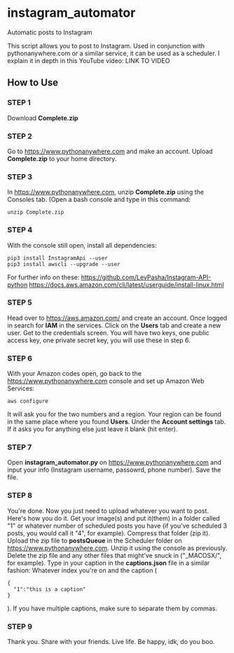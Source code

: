 # instagram_automator
Automatic posts to Instagram

This script allows you to post to Instagram. Used in conjunction with pythonanywhere.com or a similar service, it can be used as a scheduler. I explain it in depth in this YouTube video: LINK TO VIDEO


## How to Use
### STEP 1
Download **Complete.zip**

### STEP 2
Go to https://www.pythonanywhere.com and make an account. Upload **Complete.zip** to your home directory.

### STEP 3
In https://www.pythonanywhere.com, unzip **Complete.zip** using the Consoles tab. (Open a bash console and type in this command:
```
unzip Complete.zip
```

### STEP 4
With the console still open, install all dependencies:
```
pip3 install InstagramApi --user
pip3 install awscli --upgrade --user
```
For further info on these:
https://github.com/LevPasha/Instagram-API-python
https://docs.aws.amazon.com/cli/latest/userguide/install-linux.html

### STEP 5
Head over to https://aws.amazon.com/ and create an account. Once logged in search for **IAM** in the services. Click on the **Users** tab and create a new user. Get to the credentials screen. You will have two keys, one public access key, one private secret key, you will use these in step 6.

### STEP 6
With your Amazon codes open, go back to the https://www.pythonanywhere.com console and set up Amazon Web Services:
```
aws configure
```
It will ask you for the two numbers and a region. Your region can be found in the same place where you found **Users**. Under the **Account settings** tab. If it asks you for anything else just leave it blank (hit enter).

### STEP 7
Open **instagram_automator.py** on https://www.pythonanywhere.com and input your info (Instagram username, passowrd, phone number). Save the file.

### STEP 8
You're done. Now you just need to upload whatever you want to post. Here's how you do it. Get your image(s) and put it(them) in a folder called "1" or whatever number of scheduled posts you have (if you've scheduled 3 posts, you would call it "4", for example). Compress that folder (zip it). Upload the zip file to **postsQueue** in the Scheduler folder on https://www.pythonanywhere.com. Unzip it using the console as previously. Delete the zip file and any other files that might've snuck in ("\_MACOSX/", for example). Type in your caption in the **captions.json** file in a similar fashion: Whatever index you're on and the caption (
```
{
  "1":"this is a caption"
}
```
). If you have multiple captions, make sure to separate them by commas.

### STEP 9
Thank you. Share with your friends. Live life. Be happy, idk, do you boo.
